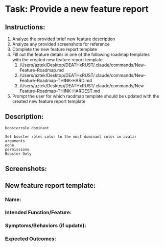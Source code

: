 # Task: Provide a new feature report



## Instructions:

1. Analyze the provided brief new feature description
2. Analyze any provided screenshots for reference
3. Complete the new feature report template
4. Fill out the feature details in one of the following roadmap templates with the created new feature report template
   1. /Users/aztek/Desktop/DEATHxRUST/.claude/commands/New-Feature-Roadmap.md
   1. /Users/aztek/Desktop/DEATHxRUST/.claude/commands/New-Feature-Roadmap-THINK-HARD.md
   1. /Users/aztek/Desktop/DEATHxRUST/.claude/commands/New-Feature-Roadmap-THINK-HARDEST.md
5. Prompt the user for which raodmap template should be updated with the created new feature report template




## Description:

```
boosterrole dominant

Set booster roles color to the most dominant color in avatar
arguments
none
permissions
Booster Only
```



## Screenshots:



## New feature report template:



### Name:



### Intended Function/Feature:



### Symptoms/Behaviors (if update):



### Expected Outcomes:

